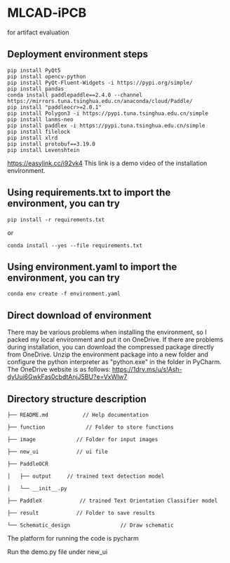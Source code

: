 # MLCAD-iPCB
for artifact evaluation
## Deployment environment steps

```
pip install PyQt5
pip install opencv-python
pip install PyQt-Fluent-Widgets -i https://pypi.org/simple/
pip install pandas
conda install paddlepaddle==2.4.0 --channel https://mirrors.tuna.tsinghua.edu.cn/anaconda/cloud/Paddle/
pip install "paddleocr>=2.0.1"
pip install Polygon3 -i https://pypi.tuna.tsinghua.edu.cn/simple
pip install lanms-neo
pip install paddlex -i https://pypi.tuna.tsinghua.edu.cn/simple
pip install filelock
pip install xlrd
pip install protobuf==3.19.0
pip install Levenshtein
```
https://easylink.cc/i92vk4
This link is a demo video of the installation environment.

## Using requirements.txt to import the environment, you can try
```
pip install -r requirements.txt
```
or
```
conda install --yes --file requirements.txt 
```

## Using environment.yaml to import the environment, you can try
```
conda env create -f environment.yaml
```

## Direct download of environment
There may be various problems when installing the environment, so I packed my local environment and put it on OneDrive. If there are problems during installation, you can download the compressed package directly from OneDrive.
Unzip the environment package into a new folder and configure the python interpreter as "python.exe" in the folder in PyCharm.
The OneDrive website is as follows:
https://1drv.ms/u/s!Ash-dyUui6GwkFas0cbdtAnjJ5BU?e=VxWlw7

## Directory structure description
    ├── README.md           // Help documentation
    
    ├── function             // Folder to store functions
    
    ├── image             // Folder for input images
    
    ├── new_ui            // ui file
    
    ├── PaddleOCR            
    
    │   ├── output     // trained text detection model
    
    │   └── __init__.py
    
    ├── PaddleX            // trained Text Orientation Classifier model
    
    ├── result            // Folder to save results
    
    └── Schematic_design                // Draw schematic

The platform for running the code is pycharm

Run the demo.py file under new_ui
